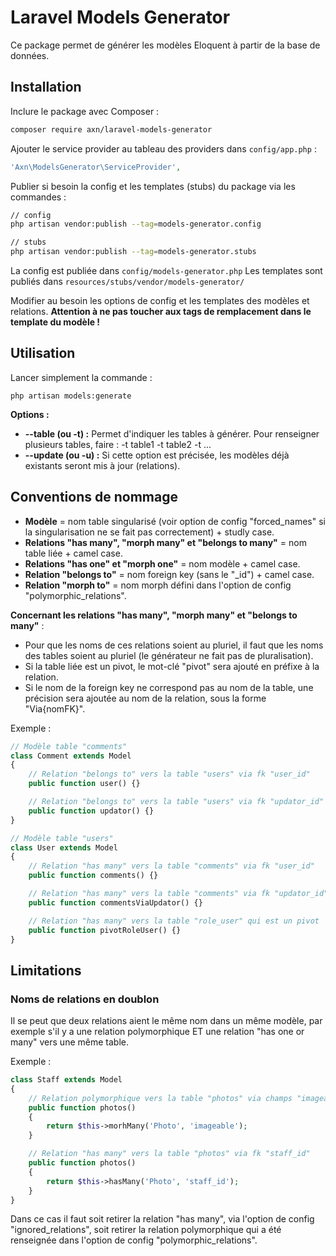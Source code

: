 Laravel Models Generator
========================

Ce package permet de générer les modèles Eloquent à partir de la base de données.

Installation
------------

Inclure le package avec Composer :

```sh
composer require axn/laravel-models-generator
```

Ajouter le service provider au tableau des providers dans `config/app.php` :

```php
'Axn\ModelsGenerator\ServiceProvider',
```

Publier si besoin la config et les templates (stubs) du package via les commandes :

```sh
// config
php artisan vendor:publish --tag=models-generator.config

// stubs
php artisan vendor:publish --tag=models-generator.stubs
```

La config est publiée dans `config/models-generator.php`
Les templates sont publiés dans `resources/stubs/vendor/models-generator/`

Modifier au besoin les options de config et les templates des modèles et relations.
**Attention à ne pas toucher aux tags de remplacement dans le template du modèle !**

Utilisation
-----------

Lancer simplement la commande :

```
php artisan models:generate
```

**Options :**

* **--table (ou -t) :** Permet d'indiquer les tables à générer. Pour renseigner
  plusieurs tables, faire : -t table1 -t table2 -t ...
* **--update (ou -u) :** Si cette option est précisée, les modèles déjà existants
  seront mis à jour (relations).

## Conventions de nommage

- **Modèle** = nom table singularisé (voir option de config "forced_names" si la singularisation
  ne se fait pas correctement) + studly case.
- **Relations "has many", "morph many" et "belongs to many"** = nom table liée + camel case.
- **Relations "has one" et "morph one"** = nom modèle + camel case.
- **Relation "belongs to"** = nom foreign key (sans le "_id") + camel case.
- **Relation "morph to"** = nom morph défini dans l'option de config "polymorphic_relations".

**Concernant les relations "has many", "morph many" et "belongs to many"** :

- Pour que les noms de ces relations soient au pluriel, il faut que les noms des tables
  soient au pluriel (le générateur ne fait pas de pluralisation).
- Si la table liée est un pivot, le mot-clé "pivot" sera ajouté en préfixe à la relation.
- Si le nom de la foreign key ne correspond pas au nom de la table, une précision sera ajoutée
  au nom de la relation, sous la forme "Via{nomFK}".

Exemple :

```php
// Modèle table "comments"
class Comment extends Model
{
    // Relation "belongs to" vers la table "users" via fk "user_id"
    public function user() {}

    // Relation "belongs to" vers la table "users" via fk "updator_id"
    public function updator() {}
}

// Modèle table "users"
class User extends Model
{
    // Relation "has many" vers la table "comments" via fk "user_id"
    public function comments() {}

    // Relation "has many" vers la table "comments" via fk "updator_id"
    public function commentsViaUpdator() {}

    // Relation "has many" vers la table "role_user" qui est un pivot
    public function pivotRoleUser() {}
}
```

Limitations
-----------

### Noms de relations en doublon

Il se peut que deux relations aient le même nom dans un même modèle, par exemple
s'il y a une relation polymorphique ET une relation "has one or many" vers une même table.

Exemple :

```php
class Staff extends Model
{
    // Relation polymorphique vers la table "photos" via champs "imageable_type" et "imageable_id"
    public function photos()
    {
        return $this->morhMany('Photo', 'imageable');
    }

    // Relation "has many" vers la table "photos" via fk "staff_id"
    public function photos()
    {
        return $this->hasMany('Photo', 'staff_id');
    }
}
```

Dans ce cas il faut soit retirer la relation "has many", via l'option de config "ignored_relations",
soit retirer la relation polymorphique qui a été renseignée dans l'option de config "polymorphic_relations".
